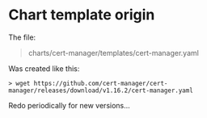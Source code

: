 # Chart template origin

The file:

> charts/cert-manager/templates/cert-manager.yaml

Was created like this:

```
> wget https://github.com/cert-manager/cert-manager/releases/download/v1.16.2/cert-manager.yaml
```

Redo periodically for new versions...
